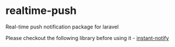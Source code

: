 # realtime-push
Real-time push notification package for laravel

Please checkout the following library before using it - <a href="http://github.com/rtamizh/instant-notify">instant-notify</a>
